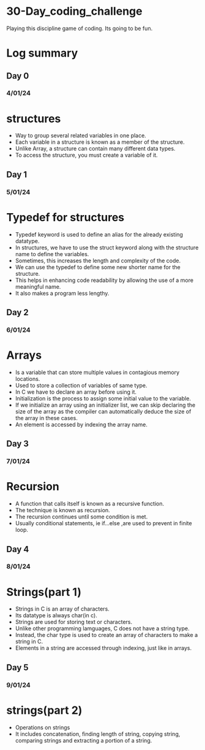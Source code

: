 # 30-Day_coding_challenge
Playing this discipline game of coding. Its going to be fun.

# Log summary
## Day 0
### 4/01/24
# structures
- Way to group several related variables in one place.
- Each variable in a structure is known as a member of the structure.
- Unlike Array, a structure can contain many different data types.
- To access the structure, you must create a variable of it.

## Day 1
### 5/01/24
# Typedef for structures
- Typedef keyword is used to define an alias for the already existing datatype.
- In structures, we have to use the struct keyword along with the structure name to define the variables.
- Sometimes, this increases the length and complexity of the code.
- We can use the typedef to define some new shorter name for the structure.
- This helps in enhancing code readability by allowing the use of a more meaningful name.
- It also makes a program less lengthy.

## Day 2
### 6/01/24
# Arrays
- Is a variable that can store multiple values in contagious memory locations.
- Used to store a collection of variables of same type.
- In C we have to declare an array before using it.
- Initialization is the process to assign some initial value to the variable.
- If we initialize an array using an initializer list, we can skip declaring the size of the array as the compiler can automatically deduce the size of the array in these cases.
- An element is accessed by indexing the array name.

## Day 3
### 7/01/24
# Recursion
- A function that calls itself is known as a recursive function.
- The technique is known as recursion.
- The recursion continues until some condition is met.
- Usually conditional statements, ie if...else ,are used to prevent in finite loop.

## Day 4
### 8/01/24
# Strings(part 1)
- Strings in C is an array of characters.
- Its datatype is always char(in c).
- Strings are used for storing text or characters.
- Unlike other programming lamguages, C does not have a string type.
- Instead, the char type is used to create an array of characters to make a string in C.
- Elements in a string are accessed through indexing, just like in arrays.

## Day 5
### 9/01/24
# strings(part 2)
- Operations on strings
- It includes concatenation, finding length of string, copying string, comparing strings and extracting a portion of a string.
  
